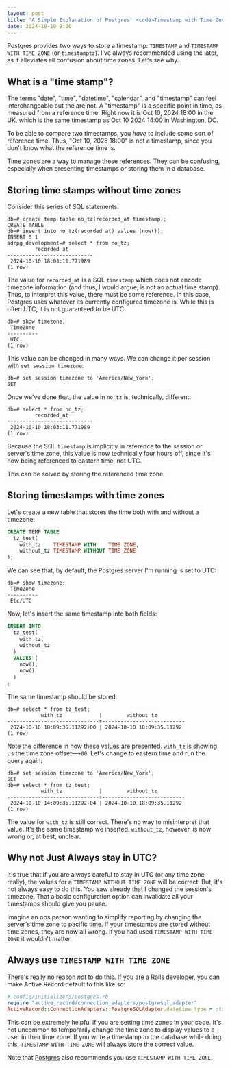 ```yaml
---
layout: post
title: "A Simple Explanation of Postgres' <code>Timestamp with Time Zone</code>"
date: 2024-10-10 9:00
---
```


Postgres provides two ways to store a timestamp: `TIMESTAMP` and `TIMESTAMP WITH TIME ZONE` (or `timestamptz`).
I've always recommended using the later, as it alleviates all confusion about time zones. Let's see why.

<!-- more -->

## What is a "time stamp"?

The terms "date", "time", "datetime", "calendar", and "timestamp" can feel interchangeable but the are not.  A "timestamp" is a specific point in time, as measured from a reference time.  Right now it is Oct 10, 2024 18:00 in the UK, which is the same timestamp as Oct 10 2024 14:00 in Washington, DC.

To be able to compare two timestamps, you *have* to include some sort of reference time.  Thus, "Oct 10, 2025
18:00" is not a timestamp, since you don't know what the reference time is.

Time zones are a way to manage these references. They can be confusing, especially when presenting timestamps or
storing them in a database.

## Storing time stamps without time zones

Consider this series of SQL statements:

```
db=# create temp table no_tz(recorded_at timestamp);
CREATE TABLE
db=# insert into no_tz(recorded_at) values (now());
INSERT 0 1
adrpg_development=# select * from no_tz;
         recorded_at          
----------------------------
 2024-10-10 18:03:11.771989
(1 row)
```

The value for `recorded_at` is a SQL `timestamp` which does not encode timezone information (and thus, I would argue, is not an actual time stamp).  Thus, to interpret this value, there must be some reference.  In this case, Postgres uses whatever its currently configured timezone is.  While this is often UTC, it is not guaranteed to be UTC.

```
db=# show timezone;
 TimeZone 
----------
 UTC
(1 row)
```

This value can be changed in many ways.  We can change it per session with `set session timezone`:

```
db=# set session timezone to 'America/New_York';
SET
```

Once we've done that, the value in `no_tz` is, technically, different:

```
db=# select * from no_tz;
         recorded_at          
----------------------------
 2024-10-10 18:03:11.771989
(1 row)
```

Because the SQL `timestamp` is implicitly in reference to the session or server's time zone, this value is now
technically four hours off, since it's now being referenced to eastern time, not UTC.

This can be solved by storing the referenced time zone.

## Storing timestamps with time zones

Let's create a new table that stores the time both with and without a timezone:

```sql
CREATE TEMP TABLE
  tz_test(
    with_tz    TIMESTAMP WITH    TIME ZONE,
    without_tz TIMESTAMP WITHOUT TIME ZONE
);
```

We can see that, by default, the Postgres server I'm running is set to UTC:

```
db=# show timezone;
 TimeZone 
----------
 Etc/UTC
```

Now, let's insert the same timestamp into both fields:

```sql
INSERT INTO
  tz_test(
    with_tz,
    without_tz
  )
  VALUES (
    now(),
    now()
  )
;
```

The same timestamp should be stored:

```
db=# select * from tz_test;
           with_tz            |        without_tz         
------------------------------+---------------------------
 2024-10-10 18:09:35.11292+00 | 2024-10-10 18:09:35.11292
(1 row)

```

Note the difference in how these values are presented.  `with_tz` is showing us the time zone offset—`+00`.  Let's change to eastern time and run the query again:

```
db=# set session timezone to 'America/New_York';
SET
db=# select * from tz_test;
           with_tz            |        without_tz         
------------------------------+---------------------------
 2024-10-10 14:09:35.11292-04 | 2024-10-10 18:09:35.11292
(1 row)
```

The value for `with_tz` is still correct. There's no way to misinterpret that value.  It's the same timestamp we
inserted.  `without_tz`, however, is now wrong or, at best, unclear.

## Why not Just Always stay in UTC?

It's true that if you are always careful to stay in UTC (or any time zone, really), the values for a `TIMESTAMP
WITHOUT TIME ZONE` will be correct.  But, it's not always easy to do this.  You saw already that I changed the
session's timezone.  That a basic configuration option can invalidate all your timestamps should give you pause.

Imagine an ops person wanting to simplify reporting by changing the server's time zone to pacific time.  If your
timestamps are stored without time zones, they are now all wrong.  If you had used `TIMESTAMP WITH TIME ZONE` it
wouldn't matter.

## Always use `TIMESTAMP WITH TIME ZONE`

There's really no reason *not* to do this.  If you are a Rails developer, you can make Active Record default to
this like so:

```ruby
# config/initializers/postgres.rb
require "active_record/connection_adapters/postgresql_adapter"
ActiveRecord::ConnectionAdapters::PostgreSQLAdapter.datetime_type = :timestamptz
```

This can be extremely helpful if you are setting time zones in your code. It's not uncommon to temporarily
change the time zone to display values to a user in their time zone.  If you write a timestamp to the database
while doing this, `TIMESTAMP WITH TIME ZONE` will always store the correct value.

Note that [Postgres](https://wiki.postgresql.org/wiki/Don%27t_Do_This#Don.27t_use_timestamp_.28without_time_zone.29) also recommends you use `TIMESTAMP WITH TIME ZONE`.
